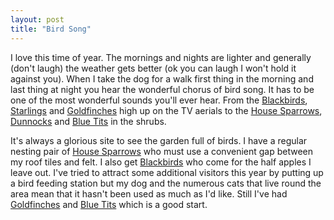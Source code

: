 ```yaml
---
layout: post
title: "Bird Song"
---
```


I love this time of year. The mornings and nights are lighter and generally (don't laugh) the weather gets better (ok you can laugh I won't hold it against 
you). When I take the dog for a walk first thing in the morning and last thing at night you hear the wonderful chorus of bird song. It has to be one of 
the most wonderful sounds you'll ever hear. From the [Blackbirds](http://www.rspb.org.uk/wildlife/birdguide/name/b/blackbird/index.aspx), 
[Starlings](http://www.rspb.org.uk/wildlife/birdguide/name/s/starling/index.aspx) and [Goldfinches](http://www.rspb.org.uk/wildlife/birdguide/name/g/goldfinch/index.aspx) 
high up on the TV aerials to the [House Sparrows](http://www.rspb.org.uk/wildlife/birdguide/name/h/housesparrow/index.aspx), 
[Dunnocks](http://www.rspb.org.uk/wildlife/birdguide/name/d/dunnock/index.aspx) and [Blue Tits](http://www.rspb.org.uk/wildlife/birdguide/name/b/bluetit/index.aspx) 
in the shrubs.

It's always a glorious site to see the garden full of birds. I have a regular nesting pair of 
[House Sparrows](http://www.rspb.org.uk/wildlife/birdguide/name/h/housesparrow/index.aspx) who must use a convenient gap between my roof tiles and 
felt. I also get [Blackbirds](http://www.rspb.org.uk/wildlife/birdguide/name/b/blackbird/index.aspx) who come for the half apples I leave out. I've tried 
to attract some additional visitors this year by putting up a bird feeding station but my dog and the numerous cats that live round the area mean that 
it hasn't been used as much as I'd like. Still I've had [Goldfinches](http://www.rspb.org.uk/wildlife/birdguide/name/g/goldfinch/index.aspx) and 
[Blue Tits](http://www.rspb.org.uk/wildlife/birdguide/name/b/bluetit/index.aspx) which is a good start.